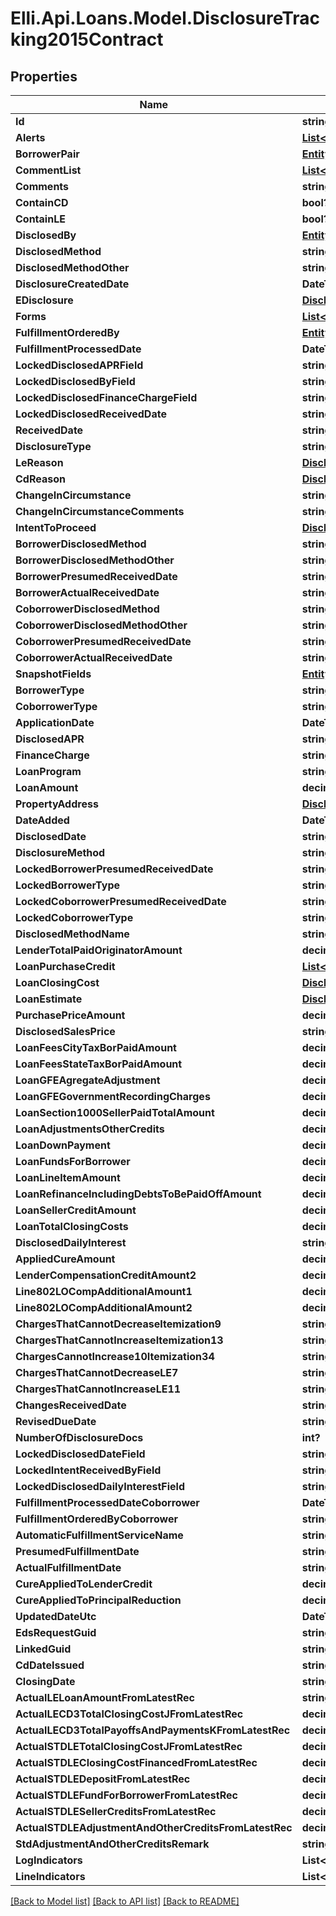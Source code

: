 # Elli.Api.Loans.Model.DisclosureTracking2015Contract
## Properties

Name | Type | Description | Notes
------------ | ------------- | ------------- | -------------
**Id** | **string** |  | [optional] 
**Alerts** | [**List&lt;DisclosureTracking2015ContractAlerts&gt;**](DisclosureTracking2015ContractAlerts.md) |  | [optional] 
**BorrowerPair** | [**EntityRefContract**](EntityRefContract.md) |  | [optional] 
**CommentList** | [**List&lt;DisclosureTracking2015ContractCommentList&gt;**](DisclosureTracking2015ContractCommentList.md) |  | [optional] 
**Comments** | **string** |  | [optional] 
**ContainCD** | **bool?** |  | [optional] 
**ContainLE** | **bool?** |  | [optional] 
**DisclosedBy** | [**EntityRefContract**](EntityRefContract.md) |  | [optional] 
**DisclosedMethod** | **string** |  | [optional] 
**DisclosedMethodOther** | **string** |  | [optional] 
**DisclosureCreatedDate** | **DateTime?** |  | [optional] 
**EDisclosure** | [**DisclosureTracking2015ContractEDisclosure**](DisclosureTracking2015ContractEDisclosure.md) |  | [optional] 
**Forms** | [**List&lt;LoanContractForms&gt;**](LoanContractForms.md) |  | [optional] 
**FulfillmentOrderedBy** | [**EntityRefContract**](EntityRefContract.md) |  | [optional] 
**FulfillmentProcessedDate** | **DateTime?** |  | [optional] 
**LockedDisclosedAPRField** | **string** |  | [optional] 
**LockedDisclosedByField** | **string** |  | [optional] 
**LockedDisclosedFinanceChargeField** | **string** |  | [optional] 
**LockedDisclosedReceivedDate** | **string** |  | [optional] 
**ReceivedDate** | **string** |  | [optional] 
**DisclosureType** | **string** |  | [optional] 
**LeReason** | [**DisclosureTracking2015ContractLeReason**](DisclosureTracking2015ContractLeReason.md) |  | [optional] 
**CdReason** | [**DisclosureTracking2015ContractCdReason**](DisclosureTracking2015ContractCdReason.md) |  | [optional] 
**ChangeInCircumstance** | **string** |  | [optional] 
**ChangeInCircumstanceComments** | **string** |  | [optional] 
**IntentToProceed** | [**DisclosureTracking2015ContractIntentToProceed**](DisclosureTracking2015ContractIntentToProceed.md) |  | [optional] 
**BorrowerDisclosedMethod** | **string** |  | [optional] 
**BorrowerDisclosedMethodOther** | **string** |  | [optional] 
**BorrowerPresumedReceivedDate** | **string** |  | [optional] 
**BorrowerActualReceivedDate** | **string** |  | [optional] 
**CoborrowerDisclosedMethod** | **string** |  | [optional] 
**CoborrowerDisclosedMethodOther** | **string** |  | [optional] 
**CoborrowerPresumedReceivedDate** | **string** |  | [optional] 
**CoborrowerActualReceivedDate** | **string** |  | [optional] 
**SnapshotFields** | [**EntityRefContract**](EntityRefContract.md) |  | [optional] 
**BorrowerType** | **string** |  | [optional] 
**CoborrowerType** | **string** |  | [optional] 
**ApplicationDate** | **DateTime?** |  | [optional] 
**DisclosedAPR** | **string** |  | [optional] 
**FinanceCharge** | **string** |  | [optional] 
**LoanProgram** | **string** |  | [optional] 
**LoanAmount** | **decimal?** |  | [optional] 
**PropertyAddress** | [**DisclosureTracking2015ContractPropertyAddress**](DisclosureTracking2015ContractPropertyAddress.md) |  | [optional] 
**DateAdded** | **DateTime?** |  | [optional] 
**DisclosedDate** | **string** |  | [optional] 
**DisclosureMethod** | **string** |  | [optional] 
**LockedBorrowerPresumedReceivedDate** | **string** |  | [optional] 
**LockedBorrowerType** | **string** |  | [optional] 
**LockedCoborrowerPresumedReceivedDate** | **string** |  | [optional] 
**LockedCoborrowerType** | **string** |  | [optional] 
**DisclosedMethodName** | **string** |  | [optional] 
**LenderTotalPaidOriginatorAmount** | **decimal?** |  | [optional] 
**LoanPurchaseCredit** | [**List&lt;DisclosureTracking2015ContractLoanPurchaseCredit&gt;**](DisclosureTracking2015ContractLoanPurchaseCredit.md) |  | [optional] 
**LoanClosingCost** | [**DisclosureTracking2015ContractLoanClosingCost**](DisclosureTracking2015ContractLoanClosingCost.md) |  | [optional] 
**LoanEstimate** | [**DisclosureTracking2015ContractLoanEstimate**](DisclosureTracking2015ContractLoanEstimate.md) |  | [optional] 
**PurchasePriceAmount** | **decimal?** |  | [optional] 
**DisclosedSalesPrice** | **string** |  | [optional] 
**LoanFeesCityTaxBorPaidAmount** | **decimal?** |  | [optional] 
**LoanFeesStateTaxBorPaidAmount** | **decimal?** |  | [optional] 
**LoanGFEAgregateAdjustment** | **decimal?** |  | [optional] 
**LoanGFEGovernmentRecordingCharges** | **decimal?** |  | [optional] 
**LoanSection1000SellerPaidTotalAmount** | **decimal?** |  | [optional] 
**LoanAdjustmentsOtherCredits** | **decimal?** |  | [optional] 
**LoanDownPayment** | **decimal?** |  | [optional] 
**LoanFundsForBorrower** | **decimal?** |  | [optional] 
**LoanLineItemAmount** | **decimal?** |  | [optional] 
**LoanRefinanceIncludingDebtsToBePaidOffAmount** | **decimal?** |  | [optional] 
**LoanSellerCreditAmount** | **decimal?** |  | [optional] 
**LoanTotalClosingCosts** | **decimal?** |  | [optional] 
**DisclosedDailyInterest** | **string** |  | [optional] 
**AppliedCureAmount** | **decimal?** |  | [optional] 
**LenderCompensationCreditAmount2** | **decimal?** |  | [optional] 
**Line802LOCompAdditionalAmount1** | **decimal?** |  | [optional] 
**Line802LOCompAdditionalAmount2** | **decimal?** |  | [optional] 
**ChargesThatCannotDecreaseItemization9** | **string** |  | [optional] 
**ChargesThatCannotIncreaseItemization13** | **string** |  | [optional] 
**ChargesCannotIncrease10Itemization34** | **string** |  | [optional] 
**ChargesThatCannotDecreaseLE7** | **string** |  | [optional] 
**ChargesThatCannotIncreaseLE11** | **string** |  | [optional] 
**ChangesReceivedDate** | **string** |  | [optional] 
**RevisedDueDate** | **string** |  | [optional] 
**NumberOfDisclosureDocs** | **int?** |  | [optional] 
**LockedDisclosedDateField** | **string** |  | [optional] 
**LockedIntentReceivedByField** | **string** |  | [optional] 
**LockedDisclosedDailyInterestField** | **string** |  | [optional] 
**FulfillmentProcessedDateCoborrower** | **DateTime?** |  | [optional] 
**FulfillmentOrderedByCoborrower** | **string** |  | [optional] 
**AutomaticFulfillmentServiceName** | **string** |  | [optional] 
**PresumedFulfillmentDate** | **string** |  | [optional] 
**ActualFulfillmentDate** | **string** |  | [optional] 
**CureAppliedToLenderCredit** | **decimal?** |  | [optional] 
**CureAppliedToPrincipalReduction** | **decimal?** |  | [optional] 
**UpdatedDateUtc** | **DateTime?** |  | [optional] 
**EdsRequestGuid** | **string** |  | [optional] 
**LinkedGuid** | **string** |  | [optional] 
**CdDateIssued** | **string** |  | [optional] 
**ClosingDate** | **string** |  | [optional] 
**ActualLELoanAmountFromLatestRec** | **string** |  | [optional] 
**ActualLECD3TotalClosingCostJFromLatestRec** | **decimal?** |  | [optional] 
**ActualLECD3TotalPayoffsAndPaymentsKFromLatestRec** | **decimal?** |  | [optional] 
**ActualSTDLETotalClosingCostJFromLatestRec** | **decimal?** |  | [optional] 
**ActualSTDLEClosingCostFinancedFromLatestRec** | **decimal?** |  | [optional] 
**ActualSTDLEDepositFromLatestRec** | **decimal?** |  | [optional] 
**ActualSTDLEFundForBorrowerFromLatestRec** | **decimal?** |  | [optional] 
**ActualSTDLESellerCreditsFromLatestRec** | **decimal?** |  | [optional] 
**ActualSTDLEAdjustmentAndOtherCreditsFromLatestRec** | **decimal?** |  | [optional] 
**StdAdjustmentAndOtherCreditsRemark** | **string** |  | [optional] 
**LogIndicators** | **List&lt;string&gt;** |  | [optional] 
**LineIndicators** | **List&lt;string&gt;** |  | [optional] 

[[Back to Model list]](../README.md#documentation-for-models) [[Back to API list]](../README.md#documentation-for-api-endpoints) [[Back to README]](../README.md)

